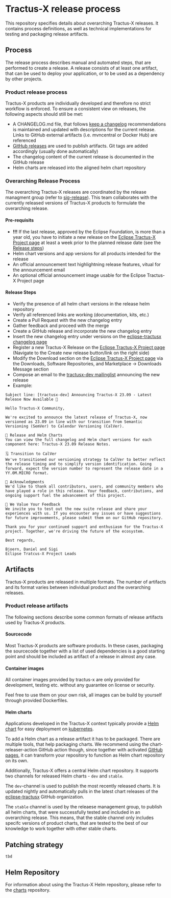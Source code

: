 # Tractus-X release process

This repository specifies details about overarching Tractus-X releases. It contains process definitions, as well as technical implementations for testing and packaging release artifacts.

## Process

The release process describes manual and automated steps, that are performed to create a release. A release consists of at least one artifact, that can be used to deploy your application, or to be used as a dependency by other projects.

### Product release process

Tractus-X products are individually developed and therefore no strict workflow is enforced. To ensure a consistent view on releases, the following aspects should still be met:

- A CHANGELOG.md file, that follows [keep a changelog](https://keepachangelog.com/en/1.0.0/) recommendations is maintained and updated with descriptions for the current release. Links to GitHub external artifacts (i.e. mvncentral or Docker Hub) are referenced
- [GitHub releases](https://docs.github.com/en/repositories/releasing-projects-on-github/managing-releases-in-a-repository) are used to publish artifacts. Git tags are added accordingly (usually done automatically)
- The changelog content of the current release is documented in the GitHub release
- Helm charts are released into the aligned helm chart repository

### Overarching Release Process

The overarching Tractus-X releases are coordinated by the release managment group (refer to [sig-release](https://github.com/eclipse-tractusx/sig-release#sig-release)). This team collaborates with the currently released versions of Tractus-X products to formulate the overarching release.

#### Pre-requisits

- __!!!__ If the last release, approved by the Eclipse Foundation, is more than a year old, you have to initiate a new release on the [Eclipse Tractus-X Project page](https://projects.eclipse.org/projects/automotive.tractusx) at least a week prior to the planned release date (see the [Release steps](#release-steps))
- Helm chart versions and app versions for all products intended for the release
- An official announcement text highlightning release features, vitual for the announcement email
- An optional official announcement image usable for the Eclipse Tractus-X Project page

#### Release Steps

- Verify the presence of all helm chart versions in the release helm repository
- Verify all referenced links are working (documentation, kits, etc.)
- Create a Pull Request with the new changelog entry
- Gather feedback and proceed with the merge
- Create a GitHub release and incorporate the new changelog entry
- Insert the new changelog entry under versions on the [eclipse-tractusx changelog page](https://eclipse-tractusx.github.io/CHANGELOG/)
- Register a new Tractus-X Release on the [Eclipse Tractus-X Project page](https://projects.eclipse.org/projects/automotive.tractusx) (Navigate to the Create new release button/link on the right side)
- Modify the Download section on the [Eclipse Tractus-X Project page](https://projects.eclipse.org/projects/automotive.tractusx) via the Downloads, Software Repositories, and Marketplace -> Downloads Message section
- Compose an email to the [tractusx-dev mailinglist](mailto:tractusx-dev@eclipse.org) announcing the new release
- Example:

```
Subject line: [tractusx-dev] Announcing Tractus-X 23.09 - Latest Release Now Available 🎉

Hello Tractus-X Community,
 
We're excited to announce the latest release of Tractus-X, now versioned as 23.09 in line with our transition from Semantic Versioning (SemVer) to Calendar Versioning (CalVer).
 
🔗 Release and Helm Charts
You can view the full changelog and Helm chart versions for each component here: Tractus-X 23.09 Release Notes.
 
🗓️ Transition to CalVer
We've transitioned our versioning strategy to CalVer to better reflect the release timing and to simplify version identification. Going forward, expect the version number to represent the release date in a YY.0M.MICRO format.
 
🙏 Acknowledgments
We'd like to thank all contributors, users, and community members who have played a role in this release. Your feedback, contributions, and ongoing support fuel the advancement of this project.
 
💬 We Value Your Feedback
We invite you to test out the new suite release and share your experiences with us. If you encounter any issues or have suggestions for future improvements, please submit them on our GitHub repository.
 
Thank you for your continued support and enthusiasm for the Tractus-X project. Together, we're driving the future of the ecosystem.
 
Best regards,
 
Bjoern, Daniel and Sigi
Eclipse Tratcus-X Project Leads
```

## Artifacts

Tractus-X products are released in multiple formats. The number of artifacts and its format varies between individual product and the overarching releases.

### Product release artifacts

The following sections describe some common formats of release artifacts used by Tractus-X products.

#### Sourcecode

Most Tractus-X products are software products. In these cases, packaging the sourcecode together with a list of used dependencies is a good starting point and should be included as artifact of a release in almost any case.

#### Container images

All container images provided by tractus-x are only provided for development, testing etc. without any guarantee on license or security.

Feel free to use them on your own risk, all images can be build by yourself through provided Dockerfiles.

#### Helm charts

Applications developed in the Tractus-X context typically provide a [Helm chart](https://helm.sh/) for easy deployment on [kubernetes](https://kubernetes.io/).

To add a Helm chart as a release artifact it has to be packaged. There are multiple tools, that help packaging charts. We recommend using the chart-releaser-action GitHub action though, since together with activated [GitHub pages](https://pages.github.com/), it can transform your repository to function as Helm chart repository on its own.

Additionally, Tractus-X offers a central Helm chart repository. It supports two channels for released Helm charts - `dev` and `stable`.

The `dev`-channel is used to publish the most recently released charts. It is updated nightly and automatically pulls in the latest chart releases of the [eclipse-tractusx](https://github.com/eclipse-tractusx) GitHub organization.

The `stable` channel is used by the releaese management group, to publish all helm charts, that were successfully tested and included in an overarching release. This means, that the stable channel only includes specifc versions of product charts, that are tested to the best of our knowledge to work together with other stable charts.

## Patching strategy

`tbd`

## Helm Repository

For information about using the Tractus-X Helm repository, please refer to the [charts](https://github.com/eclipse-tractusx/charts) repository.